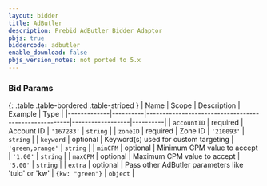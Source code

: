 ```yaml
---
layout: bidder
title: AdButler
description: Prebid AdButler Bidder Adaptor
pbjs: true
biddercode: adbutler
enable_download: false
pbjs_version_notes: not ported to 5.x
---
```



### Bid Params

{: .table .table-bordered .table-striped }
| Name        | Scope    | Description                                          | Example          | Type     |
|-------------|----------|------------------------------------------------------|------------------|----------|
| `accountID` | required | Account ID                                           | `'167283'`       | `string` |
| `zoneID`    | required | Zone ID                                              | `'210093'`       | `string` |
| `keyword`   | optional | Keyword(s) used for custom targeting                 | `'green,orange'` | `string` |
| `minCPM`    | optional | Minimum CPM value to accept                          | `'1.00'`         | `string` |
| `maxCPM`    | optional | Maximum CPM value to accept                          | `'5.00'`         | `string` |
| `extra`     | optional | Pass other AdButler parameters like 'tuid' or 'kw'   | `{kw: "green"}`  | `object` |
